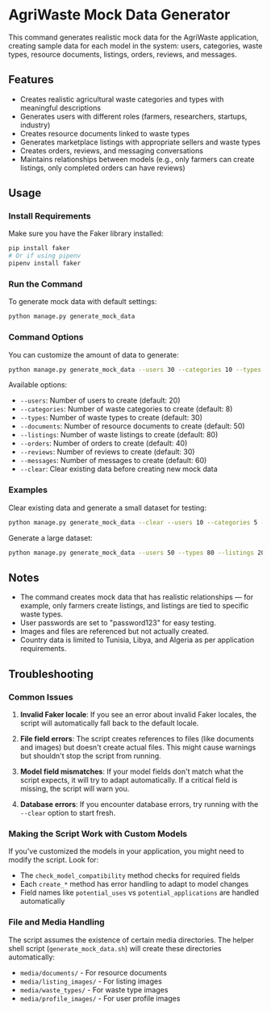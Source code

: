 # AgriWaste Mock Data Generator

This command generates realistic mock data for the AgriWaste application, creating sample data for each model in the system: users, categories, waste types, resource documents, listings, orders, reviews, and messages.

## Features

- Creates realistic agricultural waste categories and types with meaningful descriptions
- Generates users with different roles (farmers, researchers, startups, industry)
- Creates resource documents linked to waste types
- Generates marketplace listings with appropriate sellers and waste types
- Creates orders, reviews, and messaging conversations
- Maintains relationships between models (e.g., only farmers can create listings, only completed orders can have reviews)

## Usage

### Install Requirements

Make sure you have the Faker library installed:

```bash
pip install faker
# Or if using pipenv
pipenv install faker
```

### Run the Command

To generate mock data with default settings:

```bash
python manage.py generate_mock_data
```

### Command Options

You can customize the amount of data to generate:

```bash
python manage.py generate_mock_data --users 30 --categories 10 --types 40 --documents 60 --listings 100 --orders 50 --reviews 40 --messages 80
```

Available options:

- `--users`: Number of users to create (default: 20)
- `--categories`: Number of waste categories to create (default: 8)
- `--types`: Number of waste types to create (default: 30)
- `--documents`: Number of resource documents to create (default: 50)
- `--listings`: Number of waste listings to create (default: 80)
- `--orders`: Number of orders to create (default: 40)
- `--reviews`: Number of reviews to create (default: 30)
- `--messages`: Number of messages to create (default: 60)
- `--clear`: Clear existing data before creating new mock data

### Examples

Clear existing data and generate a small dataset for testing:

```bash
python manage.py generate_mock_data --clear --users 10 --categories 5 --types 15 --documents 20 --listings 30 --orders 15 --reviews 10 --messages 20
```

Generate a large dataset:

```bash
python manage.py generate_mock_data --users 50 --types 80 --listings 200
```

## Notes

- The command creates mock data that has realistic relationships — for example, only farmers create listings, and listings are tied to specific waste types.
- User passwords are set to "password123" for easy testing.
- Images and files are referenced but not actually created.
- Country data is limited to Tunisia, Libya, and Algeria as per application requirements.

## Troubleshooting

### Common Issues

1. **Invalid Faker locale**: If you see an error about invalid Faker locales, the script will automatically fall back to the default locale.

2. **File field errors**: The script creates references to files (like documents and images) but doesn't create actual files. This might cause warnings but shouldn't stop the script from running.

3. **Model field mismatches**: If your model fields don't match what the script expects, it will try to adapt automatically. If a critical field is missing, the script will warn you.

4. **Database errors**: If you encounter database errors, try running with the `--clear` option to start fresh.

### Making the Script Work with Custom Models

If you've customized the models in your application, you might need to modify the script. Look for:

- The `check_model_compatibility` method checks for required fields
- Each `create_*` method has error handling to adapt to model changes
- Field names like `potential_uses` vs `potential_applications` are handled automatically

### File and Media Handling

The script assumes the existence of certain media directories. The helper shell script (`generate_mock_data.sh`) will create these directories automatically:

- `media/documents/` - For resource documents
- `media/listing_images/` - For listing images
- `media/waste_types/` - For waste type images
- `media/profile_images/` - For user profile images 